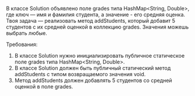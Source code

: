 
В классе Solution объявлено поле grades типа HashMap&lt;String, Double&gt;, где ключ &mdash; имя и фамилия студента,
а значение - его средняя оценка. Твоя задача &mdash; реализовать метод addStudents, который добавит 5 студентов с их средней оценкой
в коллекцию grades. Значения можешь выбрать любые.


Требования:
1.	В классе Solution нужно инициализировать публичное статическое поле grades типа HashMap&lt;String, Double&gt;.
2.	В классе Solution должен быть публичный статический метод addStudents с типом возвращаемого значения void.
3.	Метод addStudents должен добавлять 5 студентов со средней оценкой в поле grades.


